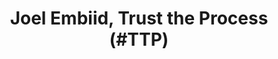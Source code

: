 ---
pid: WS166
title: Joel Embiid, Trust the Process (#TTP)
location_transcription: Capitolo Playground
zipcode: '19147'
outside_phl: 
neighborhood: Queen Village,Bella Vista,Pennsport,Italian Market
age: '28'
age_range: 20-29
instagram: 
image_file_name: WS_166.jpg
proposal_transcription: |-
  Picture of him with his arms spread out wide with a nameplate below it and his official moniker of //Trust The Process// below it.

  This is the park he came out to shoot hoops with kids a few moths ago. A superstar of his caliber doesn't do stuff like that ever + he's really a man of the people
topic: Figure,Philadelphia,Pop Culture,Sports
topic_summary: 0, 0, 0, 0
type: 2D,Mural
keywords_other: joel embiid, TTP, the process, trust the process, GOAT
credit: Omar Sandimami + Jococece Radojare
image_labels: 
twitter: 
facebook: 
permalink: "/monuments/ws166/"
layout: item-page
---